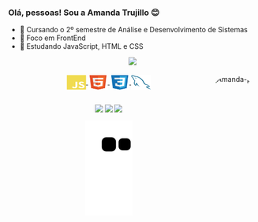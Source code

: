 ### Olá, pessoas! Sou a Amanda Trujillo 😊

- 💜 Cursando o 2º semestre de Análise e Desenvolvimento de Sistemas
- 💜 Foco em FrontEnd 
- 💜 Estudando JavaScript, HTML e CSS 
<div align="center">
  <a href="https://github.com/amanda-trujillo">
  <img height="180em" src="https://github-readme-stats.vercel.app/api?username=amanda-trujillo&show_icons=true&theme=dracula&include_all_commits=true&count_private=true"/>
  
  <div style="display: inline_block"><br>
  <img align="center" alt="Amanda-Js" height="30" width="40" src="https://raw.githubusercontent.com/devicons/devicon/master/icons/javascript/javascript-plain.svg">
  <img align="center" alt="Amanda-HTML" height="30" width="40" src="https://raw.githubusercontent.com/devicons/devicon/master/icons/html5/html5-original.svg">
  <img align="center" alt="Amanda-CSS" height="30" width="40" src="https://raw.githubusercontent.com/devicons/devicon/master/icons/css3/css3-original.svg">
  <img align="center" alt="Amanda-MYSQL" height="30" width="40" src="https://raw.githubusercontent.com/devicons/devicon/master/icons/mysql/mysql-original.svg">
  <img align="right" alt="Amanda-pic" height="150" style="border-radius:50px;" src="https://picrew.me/shareImg/org/202210/338224_ZpSp2jbZ.png">
</div>
   
  ##
 
<div> 
  <a href="https://instagram.com/mandstr" target="_blank"><img src="https://img.shields.io/badge/-Instagram-%23E4405F?style=for-the-badge&logo=instagram&logoColor=white" target="_blank"></a>
  <a href = "mailto:amanda-trujillo@outlook.com"><img src="https://img.shields.io/badge/Microsoft_Outlook-0078D4?style=for-the-badge&logo=microsoft-outlook&logoColor=white" target="_blank"></a>
  <a href="https://www.linkedin.com/in/amanda-trujillo" target="_blank"><img src="https://img.shields.io/badge/-LinkedIn-%230077B5?style=for-the-badge&logo=linkedin&logoColor=white" target="_blank"></a> 
 
  ![Snake animation](https://github.com/rafaballerini/rafaballerini/blob/output/github-contribution-grid-snake.svg)
 
</div>
